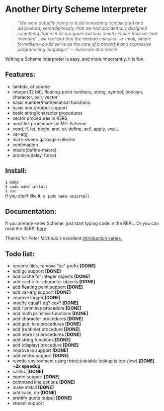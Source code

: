 Another Dirty Scheme Interpreter
================================

> *"We were actually trying to build something complicated and 
discovered, serendipitously, that we had accidentally designed 
something that met all our goals but was much simpler than we
had intended....we realized that the lambda calculus--a small,
simple formalism--could serve as the core of a powerful and 
expressive programming language." -- Sussman and Steele*

Writing a Scheme interpreter is easy, and more importantly,
it is fun.

Features:
-----------------
+ lambda, of course
+ integer(32 bit), floating-point numbers, string, symbol, boolean,
character, pair, vector
+ basic number/mathematical functions
+ basic input/output support
+ basic string/character procedures
+ vector procedures in R5RS
+ most list procedures in MIT Scheme
+ cond, if, let, begin, and, or, define, set!, apply, eval...
+ var-arg
+ mark-sweep garbage collector
+ continuation
+ macro(define-macro)
+ promise(delay, force)

Install:
---------
`$ make`   
`$ sudo make install`   
`$ asc`  
If you don't like it, `$ sudo make uninstall`

Documentation:
--------------
If you already know Scheme, just start typing code in the REPL. 
Or you can read the R5RS.
[here](http://www.schemers.org/Documents/Standards/R5RS/HTML)

Thanks for *Peter Michaux's* excellent 
[introduction series.](http://peter.michaux.ca/articles/scheme-from-scratch-introduction)

Todo list:
---------------
+ rename files, remove "sc" prefix **[DONE]**
+ add gc support **[DONE]**
+ add cache for integer objects **[DONE]**
+ add cache for character objects **[DONE]**
+ add floating point support **[DONE]**
+ add var-arg support **[DONE]**
+ improve logger **[DONE]**
+ modify equal? eq? eqv? **[DONE]**
+ add / primitive procedure **[DONE]**
+ add math primitive functions **[DONE]**
+ add character procedures **[DONE]**
+ add gcd, lcm procedures **[DONE]**
+ add (runtime) procedure **[DONE]**
+ add more list procedures **[DONE]**
+ add string functions **[DONE]**
+ add (display) procedure **[DONE]**
+ improve io support **[DONE]**
+ add vector support **[DONE]**
+ rewrite environment using rbtree(variable lookup is too slow) **[DONE] ~2x speedup**
+ call/cc **[DONE]**
+ macro support **[DONE]**
+ command line options **[DONE]**
+ make install **[DONE]**
+ add case, do **[DONE]**
+ prettify quote output **[DONE]**
+ stream support
